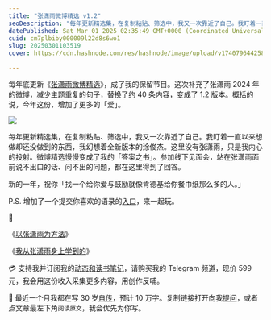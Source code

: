 ```yaml
---
title: "张潇雨微博精选 v1.2"
seoDescription: "每年更新精选集，在复制粘贴、筛选中，我又一次靠近了自己。我盯着一直以来想做却还没做到的东西，我幻想着全新版本的涂俊杰。这里没有张潇雨，只是我内心的投射。微博精选慢慢变成了我的「答案之书」。"
datePublished: Sat Mar 01 2025 02:35:49 GMT+0000 (Coordinated Universal Time)
cuid: cm7plbiby000009l22d8s6wo1
slug: 20250301103519
cover: https://cdn.hashnode.com/res/hashnode/image/upload/v1740796442583/7d11bac0-f22e-4eff-bf1e-4dfae8cf26cc.jpeg

---
```


每年底更新《[张潇雨微博精选](https://rili.zxy.wiki/)》，成了我的保留节目。这次补充了张潇雨 2024 年的微博，减少主题重复的句子，替换了约 40 条内容，变成了 1.2 版本。概括的说，今年这份，增加了更多的「爱」。

![](url)

每年更新精选集，在复制粘贴、筛选中，我又一次靠近了自己。我盯着一直以来想做却还没做到的东西，我幻想着全新版本的涂俊杰。这里没有张潇雨，只是我内心的投射。微博精选慢慢变成了我的「答案之书」。参加线下见面会，站在张潇雨面前说不出口的话、问不出的问题，都在这里得到了回答。

新的一年，祝你「找一个给你爱与鼓励就像肯德基给你餐巾纸那么多的人。」

P.S. 增加了一个提交你喜欢的语录的[入口](https://wj.qq.com/s2/17614444/d1e3/)，来一起玩。

🔗

《[以张潇雨为方法](https://mp.weixin.qq.com/s/drVv4RTNtnyD2g0tpmOCqQ)》

《[我从张潇雨身上学到的](https://mp.weixin.qq.com/s/iHArs2D-vIJgtlA8vSY2sA)》

💳 支持我并订阅我的[动态和读书笔记](https://mp.weixin.qq.com/s/u9sg3KBe9k3L3oOUZcRd5w)，请购买我的 Telegram 频道，现价 599 元，我会用这份收入采集更多内容，用创作反哺。

📖 最近一个月我都在写 30 岁[自传](https://mp.weixin.qq.com/s?__biz=MzI3MzU5MDA1OQ==&mid=2247488741&idx=1&sn=3aca11b2f15bcb82156b45c8a69ae937&chksm=eb21a6a1dc562fb7bbf6242bc1a68995eba7b560a49627ac031e129b33aa29a624896186a2a3#rd)，预计 10 万字。复制链接打开向我[提问](https://wj.qq.com/s2/15897499/4fe9/)，或者点文章最左下角`阅读原文`，我会优先为你写。